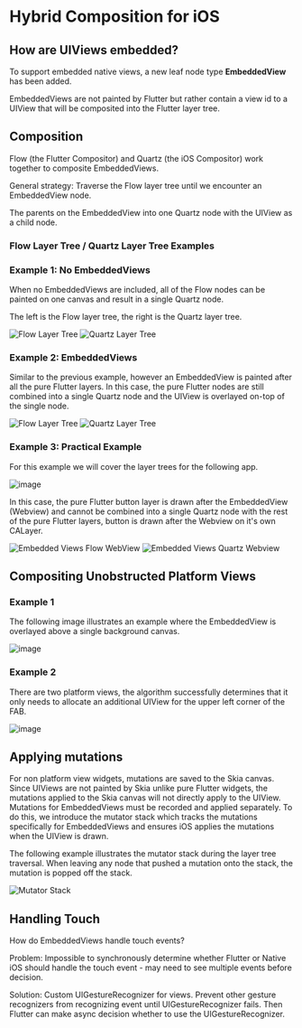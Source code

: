# Hybrid Composition for iOS

## How are UIViews embedded?
To support embedded native views, a new leaf node type **EmbeddedView** has been added. 

EmbeddedViews are not painted by Flutter but rather contain a view id to a UIView that will be composited into the Flutter layer tree.

## Composition
Flow (the Flutter Compositor) and Quartz (the iOS Compositor) work together to composite EmbeddedViews.

General strategy: Traverse the Flow layer tree until we encounter an EmbeddedView node. 

The parents on the EmbeddedView into one Quartz node with the UIView as a child node.

### Flow Layer Tree / Quartz Layer Tree Examples

### Example 1: No EmbeddedViews
When no EmbeddedViews are included, all of the Flow nodes can be painted on one canvas and result in a single Quartz node.

The left is the Flow layer tree, the right is the Quartz layer tree.

![Flow Layer Tree](https://user-images.githubusercontent.com/25163644/94746860-a88a5280-034b-11eb-8d50-26a600ba76dd.png)
![Quartz Layer Tree](https://user-images.githubusercontent.com/25163644/94746837-9d372700-034b-11eb-8abe-52de2217cce8.png)

### Example 2: EmbeddedViews
Similar to the previous example, however an EmbeddedView is painted after all the pure Flutter layers.
In this case, the pure Flutter nodes are still combined into a single Quartz node and the UIView is overlayed on-top of the single node.

![Flow Layer Tree](https://user-images.githubusercontent.com/25163644/94747151-3b2af180-034c-11eb-9a8f-fe09c1eb0903.png)
![Quartz Layer Tree](https://user-images.githubusercontent.com/25163644/94747026-04ed7200-034c-11eb-8860-f8757bd6dcc1.png)

### Example 3: Practical Example
For this example we will cover the layer trees for the following app.

![image](https://user-images.githubusercontent.com/25163644/94748265-e6d54100-034e-11eb-8eb8-db0109976b3e.png)

In this case, the pure Flutter button layer is drawn after the EmbeddedView (Webview) and cannot be combined into a single Quartz node with the rest of the pure Flutter layers, button is drawn after the Webview on it's own CALayer.

![Embedded Views Flow WebView](https://user-images.githubusercontent.com/25163644/94747304-804f2380-034c-11eb-888e-8d39d1f0c53a.png)
![Embedded Views Quartz Webview](https://user-images.githubusercontent.com/25163644/94747302-804f2380-034c-11eb-98ee-eaa36c5dea1e.png)

## Compositing Unobstructed Platform Views

### Example 1
The following image illustrates an example where the EmbeddedView is overlayed above a single background canvas.

![image](https://user-images.githubusercontent.com/25163644/94747651-72e66900-034d-11eb-8175-71247346fbe3.png)

### Example 2
There are two platform views, the algorithm successfully determines that it only needs to allocate an additional UIView for the upper left corner of the FAB.

![image](https://user-images.githubusercontent.com/25163644/94747735-acb76f80-034d-11eb-985a-0c4755b80bef.png)


## Applying mutations
For non platform view widgets, mutations are saved to the Skia canvas.
Since UIViews are not painted by Skia unlike pure Flutter widgets, the mutations applied to the Skia canvas will not directly apply to the UIView.
Mutations for EmbeddedViews must be recorded and applied separately. To do this, we introduce the mutator stack which tracks the mutations specifically for EmbeddedViews and ensures iOS applies the mutations when the UIView is drawn.

The following example illustrates the mutator stack during the layer tree traversal. 
When leaving any node that pushed a mutation onto the stack, the mutation is popped off the stack.

![Mutator Stack](https://user-images.githubusercontent.com/25163644/94747464-f5baf400-034c-11eb-9ef5-3d82d69ed477.png)


## Handling Touch
How do EmbeddedViews handle touch events?

Problem: Impossible to synchronously determine whether Flutter or Native iOS should handle the touch event - may need to see multiple events before decision.

Solution: Custom UIGestureRecognizer for views. Prevent other gesture recognizers from recognizing event until UIGestureRecognizer fails.  Then Flutter can make async decision whether to use the UIGestureRecognizer.
